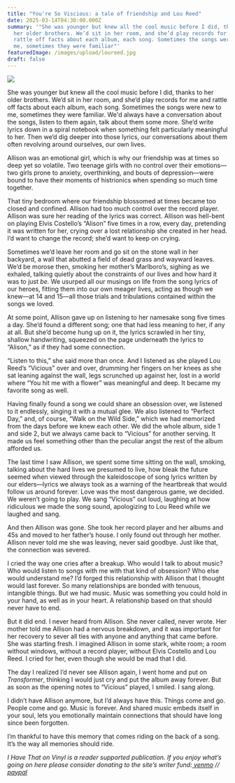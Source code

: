 ```yaml
---
title: "You're So Viscious: a tale of friendship and Lou Reed"
date: 2025-03-14T04:30:00.000Z
summary: '"She was younger but knew all the cool music before I did, thanks to
  her older brothers. We’d sit in her room, and she’d play records for me and
  rattle off facts about each album, each song. Sometimes the songs were new to
  me, sometimes they were familiar"'
featuredImage: /images/upload/loureed.jpg
draft: false
---
```

![](/images/upload/loureed.jpg)

She was younger but knew all the cool music before I did, thanks to her older brothers. We’d sit in her room, and she’d play records for me and rattle off facts about each album, each song. Sometimes the songs were new to me, sometimes they were familiar. We'd always have a conversation about the songs, listen to them again, talk about them some more. She’d write lyrics down in a spiral notebook when something felt particularly meaningful to her. Then we’d dig deeper into those lyrics, our conversations about them often revolving around ourselves, our own lives.

Allison was an emotional girl, which is why our friendship was at times so deep yet so volatile. Two teenage girls with no control over their emotions—two girls prone to anxiety, overthinking, and bouts of depression—were bound to have their moments of histrionics when spending so much time together. 

That tiny bedroom where our friendship blossomed at times became too closed and confined. Allison had too much control over the record player. Allison was sure her reading of the lyrics was correct. Allison was hell-bent on playing Elvis Costello’s “Alison” five times in a row, every day, pretending it was written for her, crying over a lost relationship she created in her head. I’d want to change the record; she’d want to keep on crying.

Sometimes we’d leave her room and go sit on the stone wall in her backyard, a wall that abutted a field of dead grass and wayward leaves. We’d be morose then, smoking her mother’s Marlboro’s, sighing as we exhaled, talking quietly about the constraints of our lives and how hard it was to just *be.* We usurped all our musings on life from the song lyrics of our heroes, fitting them into our own meager lives, acting as though we knew—at 14 and 15—all those trials and tribulations contained within the songs we loved.

At some point, Allison gave up on listening to her namesake song five times a day. She’d found a different song; one that had less meaning to her, if any at all. But she’d become hung up on it, the lyrics scrawled in her tiny, shallow handwriting, squeezed on the page underneath the lyrics to “Alison,” as if they had some connection.

“Listen to this,” she said more than once. And I listened as she played Lou Reed’s “Vicious” over and over, drumming her fingers on her knees as she sat leaning against the wall, legs scrunched up against her, lost in a world where “You hit me with a flower” was meaningful and deep. It became my favorite song as well. 

Having finally found a song we could share an obsession over, we listened to it endlessly, singing it with a mutual glee. We also listened to “Perfect Day,” and, of course, “Walk on the Wild Side,” which we had memorized from the days before we knew each other. We did the whole album, side 1 and side 2, but we always came back to “Vicious” for another serving. It made us feel something other than the peculiar angst the rest of the album afforded us.

The last time I saw Allison, we spent some time sitting on the wall, smoking, talking about the hard lives we presumed to live, how bleak the future seemed when viewed through the kaleidoscope of song lyrics written by our elders—lyrics we always took as a warning of the heartbreak that would follow us around forever. Love was the most dangerous game, we decided. We weren’t going to play. We sang “Vicious” out loud, laughing at how ridiculous we made the song sound, apologizing to Lou Reed while we laughed and sang.

And then Allison was gone. She took her record player and her albums and 45s and moved to her father’s house. I only found out through her mother. Allison never told me she was leaving, never said goodbye. Just like that, the connection was severed.

I cried the way one cries after a breakup. Who would I talk to about music? Who would listen to songs with me with that kind of obsession? Who else would understand me? I’d forged this relationship with Allison that I thought would last forever. So many relationships are bonded with tenuous, intangible things. But we had music. Music was something you could hold in your hand, as well as in your heart. A relationship based on that should never have to end.

But it did end. I never heard from Allison. She never called, never wrote. Her mother told me Allison had a nervous breakdown, and it was important for her recovery to sever all ties with anyone and anything that came before. She was starting fresh. I imagined Allison in some stark, white room; a room without windows, without a record player, without Elvis Costello and Lou Reed. I cried for her, even though she would be mad that I did.

The day I realized I’d never see Allison again, I went home and put on *Transformer*, thinking I would just cry and put the album away forever. But as soon as the opening notes to “Vicious” played, I smiled. I sang along. 

I didn’t have Allison anymore, but I’d always have this. Things come and go. People come and go. Music is forever. And shared music embeds itself in your soul, lets you emotionally maintain connections that should have long since been forgotten.

I’m thankful to have this memory that comes riding on the back of a song. It’s the way all memories should ride.

*I Have That on Vinyl is a reader supported publication. If you enjoy what’s going on here please consider donating to the site’s writer fund:[ venmo](https://account.venmo.com/u/Michele-Catalano2659) //[ paypal](https://www.paypal.com/paypalme/goingitaloneny?country.x=US&locale.x=en_US)*
